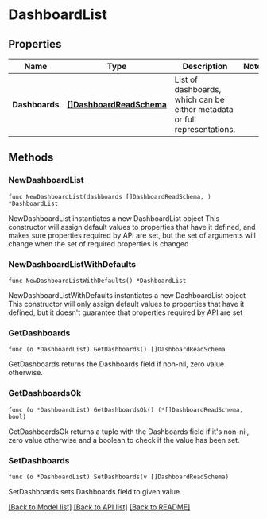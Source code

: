 # DashboardList

## Properties

Name | Type | Description | Notes
------------ | ------------- | ------------- | -------------
**Dashboards** | [**[]DashboardReadSchema**](DashboardReadSchema.md) | List of dashboards, which can be either metadata or full representations. | 

## Methods

### NewDashboardList

`func NewDashboardList(dashboards []DashboardReadSchema, ) *DashboardList`

NewDashboardList instantiates a new DashboardList object
This constructor will assign default values to properties that have it defined,
and makes sure properties required by API are set, but the set of arguments
will change when the set of required properties is changed

### NewDashboardListWithDefaults

`func NewDashboardListWithDefaults() *DashboardList`

NewDashboardListWithDefaults instantiates a new DashboardList object
This constructor will only assign default values to properties that have it defined,
but it doesn't guarantee that properties required by API are set

### GetDashboards

`func (o *DashboardList) GetDashboards() []DashboardReadSchema`

GetDashboards returns the Dashboards field if non-nil, zero value otherwise.

### GetDashboardsOk

`func (o *DashboardList) GetDashboardsOk() (*[]DashboardReadSchema, bool)`

GetDashboardsOk returns a tuple with the Dashboards field if it's non-nil, zero value otherwise
and a boolean to check if the value has been set.

### SetDashboards

`func (o *DashboardList) SetDashboards(v []DashboardReadSchema)`

SetDashboards sets Dashboards field to given value.



[[Back to Model list]](../README.md#documentation-for-models) [[Back to API list]](../README.md#documentation-for-api-endpoints) [[Back to README]](../README.md)


